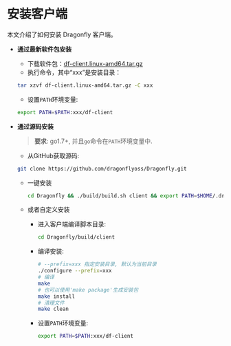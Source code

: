 # 安装客户端

本文介绍了如何安装 Dragonfly 客户端。

- **通过最新软件包安装**

  - 下载软件包：[df-client.linux-amd64.tar.gz](https://github.com/dragonflyoss/Dragonfly/raw/master/package/df-client.linux-amd64.tar.gz)
  - 执行命令，其中“xxx”是安装目录：

  ```sh
  tar xzvf df-client.linux-amd64.tar.gz -C xxx
  ```

  - 设置`PATH`环境变量:

  ```sh
  export PATH=$PATH:xxx/df-client
  ```

- **通过源码安装**

  > **要求**: go1.7+, 并且`go`命令在`PATH`环境变量中.

  - 从GitHub获取源码:

  ```sh
  git clone https://github.com/dragonflyoss/Dragonfly.git
  ```

  - 一键安装

    ```bash
    cd Dragonfly && ./build/build.sh client && export PATH=$HOME/.dragonfly/df-client:$PATH
    ```

  - 或者自定义安装
    - 进入客户端编译脚本目录:

        ```sh
        cd Dragonfly/build/client
        ```

    - 编译安装:

        ```sh
        # --prefix=xxx 指定安装目录, 默认为当前目录
        ./configure --prefix=xxx
        # 编译
        make
        # 也可以使用'make package'生成安装包
        make install
        # 清理文件
        make clean
        ```

    - 设置`PATH`环境变量:

        ```sh
        export PATH=$PATH:xxx/df-client
        ```
